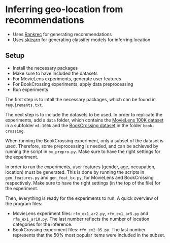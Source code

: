 # Inferring geo-location from recommendations
- Uses [Rankrec](https://github.com/etlundquist/rankfm) for generating recommendations
- Uses [sklearn](https://scikit-learn.org/stable/index.html) for generating classifer models for inferring location

## Setup
- Install the necessary packages
- Make sure to have included the datasets
- For MovieLens experiments, generate user features
- For BookCrossing experiments, apply data preprocessing
- Run experiments

The first step is to intall the necessary packages, which can be found in ```requirements.txt```.

The next step is to include the datasets to be used. In order to replicate the experiments, add a ```data``` folder, which contains the [MovieLens 100K dataset](https://grouplens.org/datasets/movielens/100k/) in a subfolder ```ml-100k``` and the [BookCrossing dataset](http://www2.informatik.uni-freiburg.de/~cziegler/BX/) in the folder ```book-crossing```. 

When running the BookCrossing experiment, only a subset of the dataset is used. Therefore, some preprocessing is needed, and can be achieved by running the script in ```bx_prepro.py```. Make sure to have the right settings for the experiment.

In order to run the experiments, user features (gender, age, occupation, location) must be generated. This is done by running the scripts in ```gen_features.py``` and ```gen_feat_bx.py```, for MovieLens and BookCrossing respectively. Make sure to have the right settings (in the top of the file) for the experiment.

Then, everything is ready for the experiments to run. A quick overview of the program files:
- MovieLens experiment files: ```rfm_ex1_ar2.py```, ```rfm_ex1_ar5.py``` and ```rfm_ex1_ar10.py```. The last number reflects the number of location categories for the inference.
- BookCrossing experiment files:  ```rfm_ex2_05.py```. The last number represents that the 50% most popular items were included in the subset.


